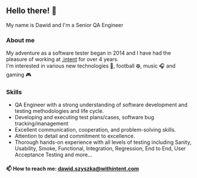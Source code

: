 ## Hello there! 👋
My name is Dawid and I'm a Senior QA Engineer
### About me
My adventure as a software tester began in 2014 and I have had the pleasure of working at [.intent](https://withintent.com/) for over 4 years.  
I'm interested in various new technologies 🦾, football ⚽︎, music 🎧 and gaming 🎮

### Skills
- QA Engineer with a strong understanding of software development and testing methodologies and life cycle.
- Developing and executing test plans/cases, software bug tracking/management
- Excellent communication, cooperation, and problem-solving skills.
- Attention to detail and commitment to excellence.
- Thorough hands-on experience with all levels of testing including Sanity, Usability, Smoke, Functional, Integration, Regression, End to End, User Acceptance Testing and more...

#### 📫 How to reach me: dawid.szyszka@withintent.com

<!--
**dszyszka/dszyszka** is a ✨ _special_ ✨ repository because its `README.md` (this file) appears on your GitHub profile.

Here are some ideas to get you started:

- 🔭 I’m currently working on ...
- 🌱 I’m currently learning ...
- 👯 I’m looking to collaborate on ...
- 🤔 I’m looking for help with ...
- 💬 Ask me about ...
- 📫 How to reach me: ...
- 😄 Pronouns: ...
- ⚡ Fun fact: ...
-->

